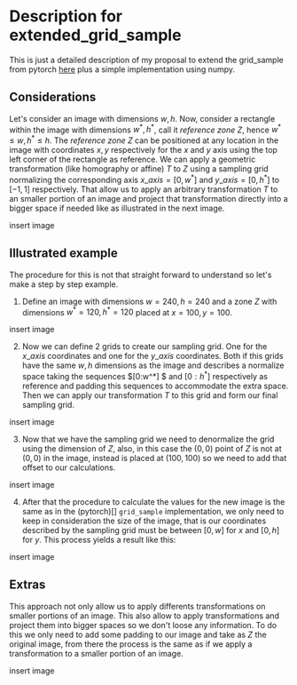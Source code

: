# Description for extended_grid_sample

This is just a detailed description of my proposal to extend the grid_sample from pytorch [here](https://github.com/pytorch/pytorch/issues/100526) plus a simple implementation using numpy.

## Considerations

Let's consider an image with dimensions $w,h$. Now, consider a rectangle within the image with dimensions $w^*,h^*$, call it *reference zone* $Z$, hence $w^*\leq w,h^*\leq h$. The *reference zone* $Z$ can be positioned at any location in the image with coordinates $x,y$ respectively for the *x* and *y* axis using the top left corner of the rectangle as reference. We can apply a geometric transformation (like homography or affine) $T$ to $Z$ using a sampling grid normalizing the corresponding axis $x\_axis=[0,w^*]$ and $y\_axis=[0,h^*]$ to $[-1,1]$ respectively. That allow us to apply an arbitrary transformation $T$ to an smaller portion of an image and project that transformation directly into a bigger space if needed like as illustrated in the next image.

insert image


## Illustrated example 
 
The procedure for this is not that straight forward to understand so let's make a step by step example.


1) Define an image with dimensions $w=240, h=240$ and a zone $Z$ with dimensions $w^*=120,h^*=120$ placed at $x=100,y=100$. 

insert image

2) Now we can define 2 grids to create our sampling grid. One for the $x\_axis$ coordinates and one for the $y\_axis$ coordinates. Both if this grids have the same $w,h$ dimensions as the image and describes a normalize space taking the sequences $[0:w^*] $ and $[0:h^*]$ respectively as reference and padding this sequences to accommodate the extra space. Then we can apply our transformation $T$ to this grid and form our final sampling grid.

insert image

3) Now that we have the sampling grid we need to denormalize the grid using the dimension of $Z$, also, in this case the $(0,0)$ point of $Z$ is not at $(0,0)$ in the image, instead is placed at $(100,100)$ so we need to add that offset to our calculations. 

insert image


4) After that the procedure to calculate the values for the new image is the same as in the (pytorch)[] `grid_sample` implementation, we only need to keep in consideration the size of the image, that is our coordinates described by the sampling grid must be between $[0,w]$ for $x$ and $[0,h]$ for $y$. This process yields a result like this:

insert image


## Extras

This approach not only allow us to apply differents transformations on smaller portions of an image. This also allow to apply transformations and project them into bigger spaces so we don't loose any information. To do this we only need to add some padding to our image and take as $Z$ the original image, from there the process is the same as if we apply a transformation to a smaller portion of an image.

insert image
